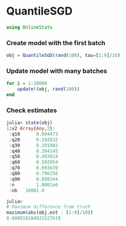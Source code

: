 
# QuantileSGD


````julia
using OnlineStats
````





### Create model with the first batch
````julia
obj = QuantileSGD(rand(100), tau=[1:9]/10)
````





### Update model with many batches
````julia
for i = 1:10000
    update!(obj, rand(100))
end
````





### Check estimates
````julia
julia> state(obj)
11x2 Array{Any,2}:
 :q10      0.094473
 :q20      0.192832
 :q30      0.291982
 :q40      0.394145
 :q50      0.493914
 :q60      0.592954
 :q70      0.693639
 :q80      0.796256
 :q90      0.898344
 :n        1.0001e6
 :nb   10001.0     

julia> 
# Maximum difference from truth
maximum(abs(obj.est - [1:9]/10))
0.008018284921527619

````


